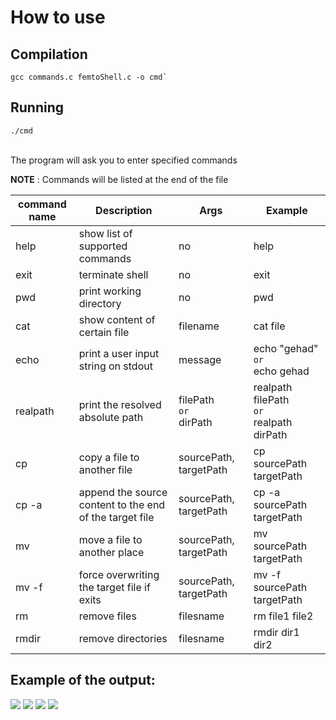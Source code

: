 # How to use  
 
## Compilation
```
gcc commands.c femtoShell.c -o cmd` 
```
## Running 
```
./cmd 
```
<BR>The program will ask you to enter specified commands <BR> 
 
**NOTE** : Commands will be listed at the end of the file <BR> 
 
| command name | Description                                           | Args                    |  Example                  | 
| ------------ | -----------                                           | ----                    | ----------                | 
| help         | show list of supported commands                       |  no                     | help                      | 
| exit         | terminate shell                                       |  no                     | exit                      |
| pwd          | print working directory                               |  no                     | pwd                       | 
| cat          | show content of certain file                          |  filename               | cat file                  |
| echo         | print a user input string on stdout                   |  message                | echo "gehad" <BR>`or`<BR> echo gehad                  | 
| realpath          | print the resolved absolute path                            |  filePath <BR>`or`<BR> dirPath               | realpath filePath <BR>`or`<BR> realpath dirPath                   |
| cp           | copy a file to another file                           |  sourcePath, targetPath | cp  sourcePath targetPath |
| cp -a        | append the source content to the end of the target file |  sourcePath, targetPath | cp -a sourcePath targetPath |
| mv           | move a file to another place           |  sourcePath, targetPath | mv sourcePath targetPath |
| mv -f           | force overwriting the target file if exits            |  sourcePath, targetPath | mv -f sourcePath targetPath |
| rm          | remove files                          |  filesname               | rm file1 file2                   |
| rmdir          | remove directories                          |  filesname               | rmdir dir1 dir2                  |


## Example of the output: <BR>
<img src="https://github.com/user-attachments/assets/72a98ba6-0564-47f7-8ef8-07e920982a28">
<img src="https://github.com/user-attachments/assets/e825d27e-301e-481a-afc9-d87066536a2f">
<img src="https://github.com/user-attachments/assets/967dd6e5-4c2e-45f6-9742-5db76512dde1">
<img src="https://github.com/user-attachments/assets/907440f5-02ad-4916-bfaa-3274b211bbb1">
